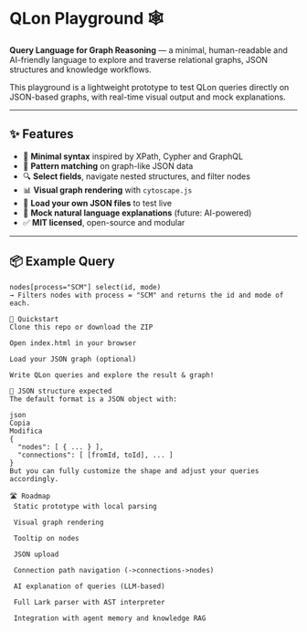 # QLon Playground 🕸️

**Query Language for Graph Reasoning** — a minimal, human-readable and AI-friendly language to explore and traverse relational graphs, JSON structures and knowledge workflows.

This playground is a lightweight prototype to test QLon queries directly on JSON-based graphs, with real-time visual output and mock explanations.

---

## ✨ Features

- 🧠 **Minimal syntax** inspired by XPath, Cypher and GraphQL  
- 🧾 **Pattern matching** on graph-like JSON data  
- 🔍 **Select fields**, navigate nested structures, and filter nodes  
- 📊 **Visual graph rendering** with `cytoscape.js`  
- 📂 **Load your own JSON files** to test live  
- 💬 **Mock natural language explanations** (future: AI-powered)  
- ✅ **MIT licensed**, open-source and modular

---

## 📦 Example Query

```qlon
nodes[process="SCM"] select(id, mode)
→ Filters nodes with process = "SCM" and returns the id and mode of each.

🚀 Quickstart
Clone this repo or download the ZIP

Open index.html in your browser

Load your JSON graph (optional)

Write QLon queries and explore the result & graph!

📁 JSON structure expected
The default format is a JSON object with:

json
Copia
Modifica
{
  "nodes": [ { ... } ],
  "connections": [ [fromId, toId], ... ]
}
But you can fully customize the shape and adjust your queries accordingly.

🛣️ Roadmap
 Static prototype with local parsing

 Visual graph rendering

 Tooltip on nodes

 JSON upload

 Connection path navigation (->connections->nodes)

 AI explanation of queries (LLM-based)

 Full Lark parser with AST interpreter

 Integration with agent memory and knowledge RAG
